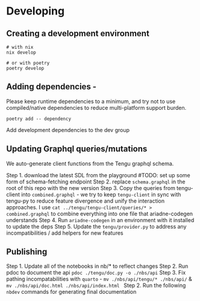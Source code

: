 # Developing

## Creating a development environment
```
# with nix
nix develop

# or with poetry
poetry develop
```

## Adding dependencies - 
Please keep runtime dependencies to a minimum, and try not to use compiled/native dependencies to reduce 
multi-platform support burden.

```
poetry add -- dependency 
```

Add development dependencies to the dev group

## Updating Graphql queries/mutations

We auto-generate client functions from the Tengu graphql schema.

Step 1. download the latest SDL from the playground #TODO: set up some form of schema-fetching endpoint
Step 2. replace `schema.graphql` in the root of this repo with the new version
Step 3. Copy the queries from tengu-client into `combined.graphql` - we try to keep `tengu-client` in sync with
        tengu-py to reduce feature divergence and unify the interaction approaches. 
        I use `cat ../tengu/tengu-client/queries/* > combined.graphql` to combine everything into one file
        that ariadne-codegen understands
Step 4. Run `ariadne-codegen` in an environment with it installed to update the deps
Step 5. Update the `tengu/provider.py` to address any incompatibilities / add helpers for new features


## Publishing

Step 1. Update all of the notebooks in nb/* to reflect changes
Step 2. Run pdoc to document the api `pdoc ./tengu/doc.py -o ./nbs/api`
Step 3. Fix pathing incompatabilities with `quarto` - `mv ./nbs/api/tengu/* ./nbs/api/` & `mv ./nbs/api/doc.html ./nbs/api/index.html `
Step 2. Run the following `nbdev` commands for generating final documentation
